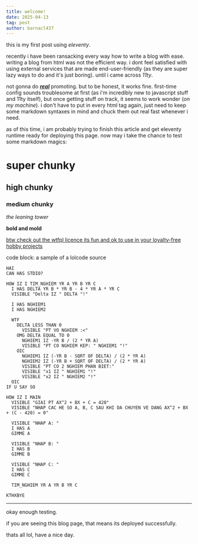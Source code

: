 ```yaml
---
title: welcome!
date: 2025-04-13
tag: post
author: barnacl437
---
```


this is my first post using *eleventy*. 

recently i have been ransacking every way how to write a blog with ease. writing a blog from html was not the efficient way. i dont feel satisfied with using external services that are made end-user-friendly (as they are super lazy ways to do and it's just boring). until i came across *11ty*.

not gonna do <ins>__*real*__</ins> promoting. but to be honest, it works fine. first-time config sounds troublesome at first (as i'm incredibly new to javascript stuff and 11ty itself), but once getting stuff on track, it seems to work wonder (*on my machine*). i don't have to put in every html tag again, just need to keep some markdown syntaxes in mind and chuck them out real fast whenever i need.

as of this time, i am probably trying to finish this article and get eleventy runtime ready for deploying this page. now may i take the chance to test some markdown magics:

# super chunky
## high chunky
### medium chunky
*the leaning tower*

__bold and mold__

[btw check out the wtfpl licence its fun and ok to use in your loyalty-free hobby projects](https://en.wikipedia.org/wiki/WTFPL)


code block: a sample of a lolcode source
```
HAI
CAN HAS STDIO?

HOW IZ I TIM_NGHIEM YR A YR B YR C
  I HAS DELTA YR B * YR B - 4 * YR A * YR C
  VISIBLE "Delta IZ " DELTA "!"

  I HAS NGHIEM1
  I HAS NGHIEM2

  WTF
    DELTA LESS THAN 0
      VISIBLE "PT VO NGHIEM :<"
    OMG DELTA EQUAL TO 0
      NGHIEM1 IZ -YR B / (2 * YR A)
      VISIBLE "PT CO NGHIEM KEP: " NGHIEM1 "!"
    OIC
      NGHIEM1 IZ (-YR B - SQRT OF DELTA) / (2 * YR A)
      NGHIEM2 IZ (-YR B + SQRT OF DELTA) / (2 * YR A)
      VISIBLE "PT CO 2 NGHIEM PHAN BIET:"
      VISIBLE "x1 IZ " NGHIEM1 "!"
      VISIBLE "x2 IZ " NGHIEM2 "!"
  OIC
IF U SAY SO

HOW IZ I MAIN
  VISIBLE "GIAI PT AX^2 + BX + C = 420"
  VISIBLE "NHAP CAC HE SO A, B, C SAU KHI DA CHUYEN VE DANG AX^2 + BX + (C - 420) = 0"

  VISIBLE "NHAP A: "
  I HAS A
  GIMME A

  VISIBLE "NHAP B: "
  I HAS B
  GIMME B

  VISIBLE "NHAP C: "
  I HAS C
  GIMME C

  TIM_NGHIEM YR A YR B YR C

KTHXBYE
```


---
okay enough testing.

if you are seeing this blog page, that means its deployed successfully.

thats all lol, have a nice day.